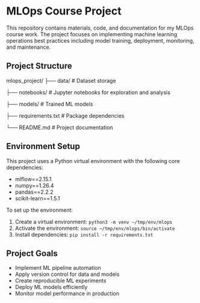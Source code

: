 # MLOps Course Project

This repository contains materials, code, and documentation for my MLOps course work. The project focuses on implementing machine learning operations best practices including model training, deployment, monitoring, and maintenance.

## Project Structure
mlops_project/
├── data/                # Dataset storage

├── notebooks/          # Jupyter notebooks for exploration and analysis

├── models/             # Trained ML models

├── requirements.txt    # Package dependencies

└── README.md           # Project documentation


## Environment Setup

This project uses a Python virtual environment with the following core dependencies:
- mlflow==2.15.1
- numpy==1.26.4
- pandas==2.2.2
- scikit-learn==1.5.1

To set up the environment:
1. Create a virtual environment: `python3 -m venv ~/tmp/env/mlops`
2. Activate the environment: `source ~/tmp/env/mlops/bin/activate`
3. Install dependencies: `pip install -r requirements.txt`

## Project Goals

- Implement ML pipeline automation
- Apply version control for data and models
- Create reproducible ML experiments
- Deploy ML models efficiently
- Monitor model performance in production

